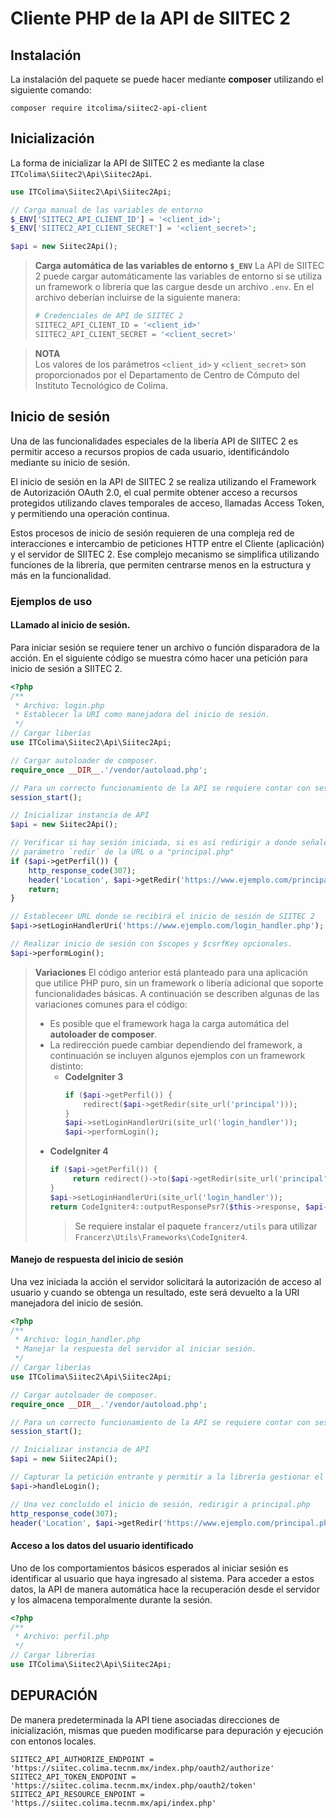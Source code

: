 Cliente PHP de la API de SIITEC 2
=======================================

Instalación
---------------------------------------

La instalación del paquete se puede hacer mediante **composer** utilizando el
siguiente comando:

```
composer require itcolima/siitec2-api-client
```

Inicialización
---------------------------------------

La forma de inicializar la API de SIITEC 2 es mediante la clase
`ITColima\Siitec2\Api\Siitec2Api`.

```php
use ITColima\Siitec2\Api\Siitec2Api;

// Carga manual de las variables de entorno
$_ENV['SIITEC2_API_CLIENT_ID'] = '<client_id>';
$_ENV['SIITEC2_API_CLIENT_SECRET'] = '<client_secret>';

$api = new Siitec2Api();
```

> **Carga automática de las variables de entorno `$_ENV`**
> La API de SIITEC 2 puede cargar automáticamente las variables de entorno si
> se utiliza un framework o librería que las cargue desde un archivo `.env`.
> En el archivo deberían incluirse de la siguiente manera:
> ```bash
> # Credenciales de API de SIITEC 2
> SIITEC2_API_CLIENT_ID = '<client_id>'
> SIITEC2_API_CLIENT_SECRET = '<client_secret>'
> ```

> **NOTA**  
> Los valores de los parámetros `<client_id>` y `<client_secret>` son proporcionados
> por el Departamento de Centro de Cómputo del Instituto Tecnológico de Colima.

Inicio de sesión
---------------------------------------

Una de las funcionalidades especiales de la libería API de SIITEC 2 es permitir
acceso a recursos propios de cada usuario, identificándolo mediante su inicio
de sesión.

El inicio de sesión en la API de SIITEC 2 se realiza utilizando el Framework
de Autorización OAuth 2.0, el cual permite obtener acceso a recursos protegidos
utilizando claves temporales de acceso, llamadas Access Token, y permitiendo una
operación continua.

Estos procesos de inicio de sesión requieren de una compleja red de interacciones
e intercambio de peticiones HTTP entre el Cliente (aplicación) y el
servidor de SIITEC 2. Ese complejo mecanismo se simplifica utilizando funciones
de la librería, que permiten centrarse menos en la estructura y más en la
funcionalidad.

### Ejemplos de uso

#### LLamado al inicio de sesión.

Para iniciar sesión se requiere tener un archivo o función disparadora de la
acción. En el siguiente código se muestra cómo hacer una petición para inicio
de sesión a SIITEC 2.

```php
<?php
/**
 * Archivo: login.php
 * Establecer la URI como manejadora del inicio de sesión.
 */
// Cargar liberías
use ITColima\Siitec2\Api\Siitec2Api;

// Cargar autoloader de composer.
require_once __DIR__.'/vendor/autoload.php';

// Para un correcto funcionamiento de la API se requiere contar con sesiones.
session_start();

// Inicializar instancia de API
$api = new Siitec2Api();

// Verificar si hay sesión iniciada, si es así redirigir a donde señale el
// parámetro `redir` de la URL o a "principal.php"
if ($api->getPerfil()) {
    http_response_code(307);
    header('Location', $api->getRedir('https://www.ejemplo.com/principal.php'));
    return;
}

// Estableceer URL donde se recibirá el inicio de sesión de SIITEC 2
$api->setLoginHandlerUri('https://www.ejemplo.com/login_handler.php');

// Realizar inicio de sesión con $scopes y $csrfKey opcionales.
$api->performLogin();
```

> **Variaciones**
> El código anterior está planteado para una aplicación que utilice PHP puro,
> sin un framework o libería adicional que soporte funcionalidades básicas.
> A continuación se describen algunas de las variaciones comunes para el código:
> * Es posible que el framework haga la carga automática del
>   **autoloader de composer**.
> * La redirección puede cambiar dependiendo del framework, a continuación se
>   incluyen algunos ejemplos con un framework distinto:
>   * **CodeIgniter 3**
>     ```php
>     if ($api->getPerfil()) {
>         redirect($api->getRedir(site_url('principal')));
>     }
>     $api->setLoginHandlerUri(site_url('login_handler'));
>     $api->performLogin();
>     ```
>  * **CodeIgniter 4**
>    ```php
>    if ($api->getPerfil()) {
>         return redirect()->to($api->getRedir(site_url('principal')));
>    }
>    $api->setLoginHandlerUri(site_url('login_handler'));
>    return CodeIgniter4::outputResponsePsr7($this->response, $api->getLoginRequest());
>    ```
>    > Se requiere instalar el paquete `francerz/utils` para utilizar
>    > `Francerz\Utils\Frameworks\CodeIgniter4`.

#### Manejo de respuesta del inicio de sesión

Una vez iniciada la acción el servidor solicitará la autorización de acceso al
usuario y cuando se obtenga un resultado, este será devuelto a la URI manejadora
del inicio de sesión.

```php
<?php
/**
 * Archivo: login_handler.php
 * Manejar la respuesta del servidor al iniciar sesión.
 */
// Cargar liberías
use ITColima\Siitec2\Api\Siitec2Api;

// Cargar autoloader de composer.
require_once __DIR__.'/vendor/autoload.php';

// Para un correcto funcionamiento de la API se requiere contar con sesiones.
session_start();

// Inicializar instancia de API
$api = new Siitec2Api();

// Capturar la petición entrante y permitir a la librería gestionar el proceso.
$api->handleLogin();

// Una vez concluído el inicio de sesión, redirigir a principal.php
http_response_code(307);
header('Location', $api->getRedir('https://www.ejemplo.com/principal.php'));
```

#### Acceso a los datos del usuario identificado

Uno de los comportamientos básicos esperados al iniciar sesión es identificar
al usuario que haya ingresado al sistema. Para acceder a estos datos, la
API de manera automática hace la recuperación desde el servidor y los almacena
temporalmente durante la sesión.

```php
<?php
/**
 * Archivo: perfil.php
 */
// Cargar librerías
use ITColima\Siitec2\Api\Siitec2Api;


```

DEPURACIÓN
----------

De manera predeterminada la API tiene asociadas direcciones de inicialización,
mismas que pueden modificarse para depuración y ejecución con entonos locales.

```env
SIITEC2_API_AUTHORIZE_ENDPOINT = 'https://siitec.colima.tecnm.mx/index.php/oauth2/authorize'
SIITEC2_API_TOKEN_ENDPOINT = 'https://siitec.colima.tecnm.mx/index.php/oauth2/token'
SIITEC2_API_RESOURCE_ENPOINT = 'https.//siitec.colima.tecnm.mx/api/index.php'
```